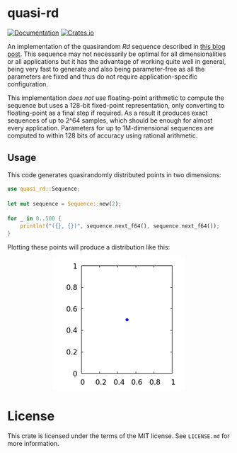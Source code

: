 # quasi-rd

[![Documentation](https://docs.rs/quasi-rd/badge.svg)](https://docs.rs/quasi-rd)
[![Crates.io](https://img.shields.io/crates/v/quasi-rd.svg)](https://crates.io/crates/quasi-rd)

An implementation of the quasirandom _Rd_ sequence described in [this blog post][1]. This sequence may not necessarily be optimal for all dimensionalities or all applications but it has the advantage of working quite well in general, being very fast to generate and also being parameter-free as all the parameters are fixed and thus do not require application-specific configuration.

This implementation _does not_ use floating-point arithmetic to compute the sequence but uses a 128-bit fixed-point representation, only converting to floating-point as a final step if required. As a result it produces exact sequences of up to 2^64 samples, which should be enough for almost every application. Parameters for up to 1M-dimensional sequences are computed to within 128 bits of accuracy using rational arithmetic.

## Usage

This code generates quasirandomly distributed points in two dimensions:

```rust
use quasi_rd::Sequence;

let mut sequence = Sequence::new(2);

for _ in 0..500 {
    println!("({}, {})", sequence.next_f64(), sequence.next_f64());
}
```

Plotting these points will produce a distribution like this:

<p align="center">
    <img src="./doc/sequence-2d.gif">
</p>

# License

This crate is licensed under the terms of the MIT license. See `LICENSE.md` for more information.

[1]: http://extremelearning.com.au/unreasonable-effectiveness-of-quasirandom-sequences/
